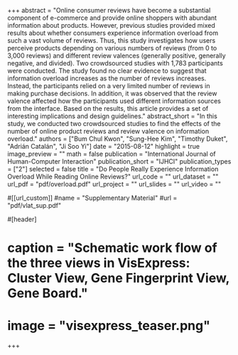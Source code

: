 +++
abstract = "Online consumer reviews have become a substantial component of e-commerce and provide online shoppers with abundant information about products. However, previous studies provided mixed results about whether consumers experience information overload from such a vast volume of reviews. Thus, this study investigates how users perceive products depending on various numbers of reviews (from 0 to 3,000 reviews) and different review valences (generally positive, generally negative, and divided). Two crowdsourced studies with 1,783 participants were conducted. The study found no clear evidence to suggest that information overload increases as the number of reviews increases. Instead, the participants relied on a very limited number of reviews in making purchase decisions. In addition, it was observed that the review valence affected how the participants used different information sources from the interface. Based on the results, this article provides a set of interesting implications and design guidelines."
abstract_short = "In this study, we conducted two crowdsourced studies to find the effects of the number of online product reviews and review valence on information overload."
authors = ["Bum Chul Kwon", "Sung-Hee Kim", "Timothy Duket", "Adrián Catalán", "Ji Soo Yi"]
date = "2015-08-12"
highlight = true
image_preview = ""
math = false
publication = "International Journal of Human-Computer Interaction"
publication_short = "IJHCI"
publication_types = ["2"]
selected = false
title = "Do People Really Experience Information Overload While Reading Online Reviews?"
url_code = ""
url_dataset = ""
url_pdf = "pdf/overload.pdf"
url_project = ""
url_slides = ""
url_video = ""

#[[url_custom]]
#name = "Supplementary Material"
#url = "pdf/vlat_sup.pdf"

#[header]
#  caption = "Schematic work flow of the three views in VisExpress: Cluster View, Gene Fingerprint View, Gene Board."
#  image = "visexpress_teaser.png"

+++

